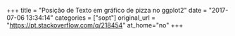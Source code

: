 +++
title = "Posição de Texto em gráfico de pizza no ggplot2"
date = "2017-07-06 13:34:14"
categories = ["sopt"]
original_url = "https://pt.stackoverflow.com/q/218454"
at_home="no"
+++


